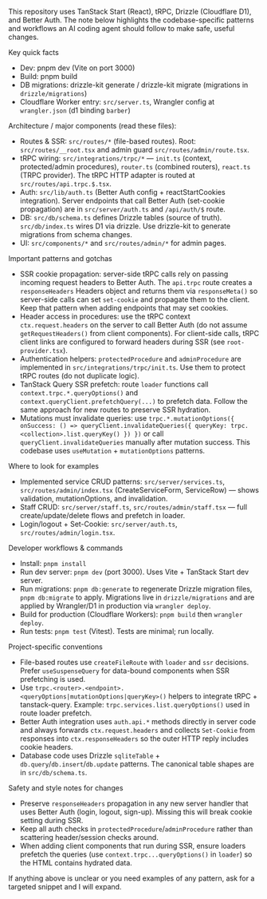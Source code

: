 This repository uses TanStack Start (React), tRPC, Drizzle (Cloudflare D1), and Better Auth. The note below highlights the codebase-specific patterns and workflows an AI coding agent should follow to make safe, useful changes.

Key quick facts
- Dev: pnpm dev (Vite on port 3000)
- Build: pnpm build
- DB migrations: drizzle-kit generate / drizzle-kit migrate (migrations in `drizzle/migrations`)
- Cloudflare Worker entry: `src/server.ts`, Wrangler config at `wrangler.json` (d1 binding `barber`)

Architecture / major components (read these files):
- Routes & SSR: `src/routes/*` (file-based routes). Root: `src/routes/__root.tsx` and admin guard `src/routes/admin/route.tsx`.
- tRPC wiring: `src/integrations/trpc/*` — `init.ts` (context, protected/admin procedures), `router.ts` (combined routers), `react.ts` (TRPC provider). The tRPC HTTP adapter is routed at `src/routes/api.trpc.$.tsx`.
- Auth: `src/lib/auth.ts` (Better Auth config + reactStartCookies integration). Server endpoints that call Better Auth (set-cookie propagation) are in `src/server/auth.ts` and `/api/auth/$` route.
- DB: `src/db/schema.ts` defines Drizzle tables (source of truth). `src/db/index.ts` wires D1 via drizzle. Use drizzle-kit to generate migrations from schema changes.
- UI: `src/components/*` and `src/routes/admin/*` for admin pages.

Important patterns and gotchas
- SSR cookie propagation: server-side tRPC calls rely on passing incoming request headers to Better Auth. The `api.trpc` route creates a `responseHeaders` Headers object and returns them via `responseMeta()` so server-side calls can set `set-cookie` and propagate them to the client. Keep that pattern when adding endpoints that may set cookies.
- Header access in procedures: use the tRPC context `ctx.request.headers` on the server to call Better Auth (do not assume `getRequestHeaders()` from client components). For client-side calls, tRPC client links are configured to forward headers during SSR (see `root-provider.tsx`).
- Authentication helpers: `protectedProcedure` and `adminProcedure` are implemented in `src/integrations/trpc/init.ts`. Use them to protect tRPC routes (do not duplicate logic).
- TanStack Query SSR prefetch: route `loader` functions call `context.trpc.*.queryOptions()` and `context.queryClient.prefetchQuery(...)` to prefetch data. Follow the same approach for new routes to preserve SSR hydration.
- Mutations must invalidate queries: use `trpc.*.mutationOptions({ onSuccess: () => queryClient.invalidateQueries({ queryKey: trpc.<collection>.list.queryKey() }) })` or call `queryClient.invalidateQueries` manually after mutation success. This codebase uses `useMutation` + `mutationOptions` patterns.

Where to look for examples
- Implemented service CRUD patterns: `src/server/services.ts`, `src/routes/admin/index.tsx` (CreateServiceForm, ServiceRow) — shows validation, mutationOptions, and invalidation.
- Staff CRUD: `src/server/staff.ts`, `src/routes/admin/staff.tsx` — full create/update/delete flows and prefetch in loader.
- Login/logout + Set-Cookie: `src/server/auth.ts`, `src/routes/admin/login.tsx`.

Developer workflows & commands
- Install: `pnpm install`
- Run dev server: `pnpm dev` (port 3000). Uses Vite + TanStack Start dev server.
- Run migrations: `pnpm db:generate` to regenerate Drizzle migration files, `pnpm db:migrate` to apply. Migrations live in `drizzle/migrations` and are applied by Wrangler/D1 in production via `wrangler deploy`.
- Build for production (Cloudflare Workers): `pnpm build` then `wrangler deploy`.
- Run tests: `pnpm test` (Vitest). Tests are minimal; run locally.

Project-specific conventions
- File-based routes use `createFileRoute` with `loader` and `ssr` decisions. Prefer `useSuspenseQuery` for data-bound components when SSR prefetching is used.
- Use `trpc.<router>.<endpoint>.<queryOptions|mutationOptions|queryKey>()` helpers to integrate tRPC + tanstack-query. Example: `trpc.services.list.queryOptions()` used in route loader prefetch.
- Better Auth integration uses `auth.api.*` methods directly in server code and always forwards `ctx.request.headers` and collects `Set-Cookie` from responses into `ctx.responseHeaders` so the outer HTTP reply includes cookie headers.
- Database code uses Drizzle `sqliteTable` + `db.query`/`db.insert`/`db.update` patterns. The canonical table shapes are in `src/db/schema.ts`.

Safety and style notes for changes
- Preserve `responseHeaders` propagation in any new server handler that uses Better Auth (login, logout, sign-up). Missing this will break cookie setting during SSR.
- Keep all auth checks in `protectedProcedure`/`adminProcedure` rather than scattering header/session checks around.
- When adding client components that run during SSR, ensure loaders prefetch the queries (use `context.trpc...queryOptions()` in `loader`) so the HTML contains hydrated data.

If anything above is unclear or you need examples of any pattern, ask for a targeted snippet and I will expand.
